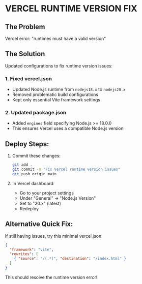 # VERCEL RUNTIME VERSION FIX

## The Problem
Vercel error: "runtimes must have a valid version"

## The Solution
Updated configurations to fix runtime version issues:

### 1. Fixed vercel.json
- Updated Node.js runtime from `nodejs18.x` to `nodejs20.x`
- Removed problematic build configurations
- Kept only essential Vite framework settings

### 2. Updated package.json
- Added `engines` field specifying Node.js >= 18.0.0
- This ensures Vercel uses a compatible Node.js version

## Deploy Steps:
1. Commit these changes:
   ```bash
   git add .
   git commit -m "Fix Vercel runtime version issues"
   git push origin main
   ```

2. In Vercel dashboard:
   - Go to your project settings
   - Under "General" → "Node.js Version"
   - Set to "20.x" (latest)
   - Redeploy

## Alternative Quick Fix:
If still having issues, try this minimal vercel.json:
```json
{
  "framework": "vite",
  "rewrites": [
    { "source": "/(.*)", "destination": "/index.html" }
  ]
}
```

This should resolve the runtime version error!